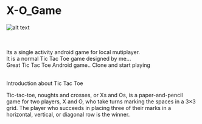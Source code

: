 # X-O_Game
![alt text](https://upload.wikimedia.org/wikipedia/commons/3/32/Tic_tac_toe.svg)

<br />
<br />   Its a single activity android game for local mutiplayer.
<br />   It is a normal Tic Tac Toe game designed by me...
<br />   Great Tic Tac Toe Android game.. Clone and start playing

<br />  Introduction about Tic Tac Toe

Tic-tac-toe, noughts and crosses, or Xs and Os, is a paper-and-pencil game for two players, X and O, who take turns marking the spaces in a 3×3 grid. The player who succeeds in placing three of their marks in a horizontal, vertical, or diagonal row is the winner.
